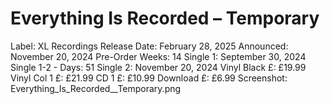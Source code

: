 # Everything Is Recorded – Temporary

Label: XL Recordings
Release Date: February 28, 2025
Announced: November 20, 2024
Pre-Order Weeks: 14
Single 1: September 30, 2024
Single 1-2 - Days: 51
Single 2: November 20, 2024
Vinyl Black £: £19.99
Vinyl Col 1 £: £21.99
CD 1 £: £10.99
Download £: £6.99
Screenshot: Everything_Is_Recorded__Temporary.png